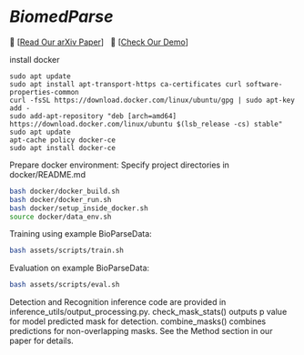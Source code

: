 # *BiomedParse* 
:grapes: \[[Read Our arXiv Paper](https://arxiv.org/abs/2405.12971)\] &nbsp; :apple: \[[Check Our Demo](https://microsoft.github.io/BiomedParse/)\] 

install docker
```
sudo apt update
sudo apt install apt-transport-https ca-certificates curl software-properties-common
curl -fsSL https://download.docker.com/linux/ubuntu/gpg | sudo apt-key add -
sudo add-apt-repository "deb [arch=amd64] https://download.docker.com/linux/ubuntu $(lsb_release -cs) stable"
sudo apt update
apt-cache policy docker-ce
sudo apt install docker-ce
```

Prepare docker environment:
Specify project directories in docker/README.md
```sh
bash docker/docker_build.sh
bash docker/docker_run.sh
bash docker/setup_inside_docker.sh
source docker/data_env.sh 
```

Training using example BioParseData:
```sh
bash assets/scripts/train.sh
```

Evaluation on example BioParseData:
```sh
bash assets/scripts/eval.sh
```

Detection and Recognition inference code are provided in inference_utils/output_processing.py. check_mask_stats() outputs p value for model predicted mask for detection. combine_masks() combines predictions for non-overlapping masks. See the Method section in our paper for details.
